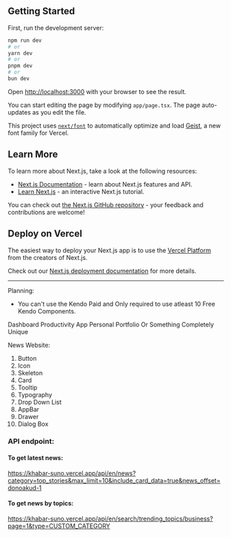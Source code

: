 ## Getting Started

First, run the development server:

```bash
npm run dev
# or
yarn dev
# or
pnpm dev
# or
bun dev
```

Open [http://localhost:3000](http://localhost:3000) with your browser to see the result.

You can start editing the page by modifying `app/page.tsx`. The page auto-updates as you edit the file.

This project uses [`next/font`](https://nextjs.org/docs/app/building-your-application/optimizing/fonts) to automatically optimize and load [Geist](https://vercel.com/font), a new font family for Vercel.

## Learn More

To learn more about Next.js, take a look at the following resources:

- [Next.js Documentation](https://nextjs.org/docs) - learn about Next.js features and API.
- [Learn Next.js](https://nextjs.org/learn) - an interactive Next.js tutorial.

You can check out [the Next.js GitHub repository](https://github.com/vercel/next.js) - your feedback and contributions are welcome!

## Deploy on Vercel

The easiest way to deploy your Next.js app is to use the [Vercel Platform](https://vercel.com/new?utm_medium=default-template&filter=next.js&utm_source=create-next-app&utm_campaign=create-next-app-readme) from the creators of Next.js.

Check out our [Next.js deployment documentation](https://nextjs.org/docs/app/building-your-application/deploying) for more details.



---------

Planning:

- You can't use the Kendo Paid and Only required to use atleast 10 Free Kendo Components.

Dashboard
Productivity App
Personal Portfolio
Or Something Completely Unique


News Website:
1. Button
2. Icon
3. Skeleton
4. Card
5. Tooltip
6. Typography
7. Drop Down List
8. AppBar
9. Drawer
10. Dialog Box


### API endpoint:

#### To get latest news:
https://khabar-suno.vercel.app/api/en/news?category=top_stories&max_limit=10&include_card_data=true&news_offset=donoakud-1

#### To get news by topics:
https://khabar-suno.vercel.app/api/en/search/trending_topics/business?page=1&type=CUSTOM_CATEGORY
